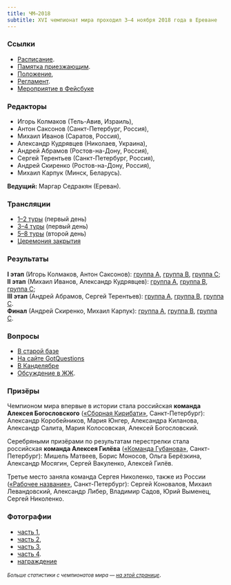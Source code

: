 ```yaml
---
title: ЧМ–2018
subtitle: XVI чемпионат мира проходил 3–4 ноября 2018 года в Ереване 
---
```


### Ссылки

- [Расписание](https://igra1.livejournal.com/2750969.html).
- [Памятка приезжающим](https://igra1.livejournal.com/2774224.html).
- [Положение](https://docs.google.com/document/d/18lKwc0bY-rGTzryv38WHfXHOQGWvNmO80GFh5WuCoZk/edit), 
- [Регламент](https://docs.google.com/document/d/1UrzGady3N4zMen-DZKtgq_WGargbbhLZnNfVQde9Wwg/edit).
- [Мероприятие в Фейсбуке](https://www.facebook.com/events/163980804188997/?active_tab=about)

### Редакторы
- Игорь Колмаков (Тель-Авив, Израиль), 
- Антон Саксонов (Санкт-Петербург, Россия), 
- Михаил Иванов (Саратов, Россия), 
- Александр Кудрявцев (Николаев, Украина), 
- Андрей Абрамов (Ростов-на-Дону, Россия), 
- Сергей Терентьев (Санкт-Петербург, Россия), 
- Андрей Скиренко (Ростов-на-Дону, Россия), 
- Михаил Карпук (Минск, Беларусь).

**Ведущий:** Маргар Седракян (Ереван).

### Трансляции

- [1–2 туры](https://www.youtube.com/watch?v=lBpGoy1MyH8) (первый день)
- [3–4 туры](https://www.youtube.com/watch?v=KnVRya4OxTY) (первый день)
- [5–8 туры](https://www.youtube.com/watch?v=AURzxqm_wCc) (второй день)
- [Церемония закрытия](https://youtu.be/k-nxwOsYCe4?t=1147)

### Результаты

**I этап** (Игорь Колмаков, Антон Саксонов): [группа А](https://rating.chgk.info/tournament/5244), [группа В](https://rating.chgk.info/tournament/5245), [группа С](https://rating.chgk.info/tournament/5246);
<br>
**II этап** (Михаил Иванов, Александр Кудрявцев): [группа А](https://rating.chgk.info/tournament/5252), [группа В](https://rating.chgk.info/tournament/5253), [группа С](https://rating.chgk.info/tournament/5254);
<br>
**III этап** (Андрей Абрамов, Сергей Терентьев): [группа А](https://rating.chgk.info/tournament/5255), [группа В](https://rating.chgk.info/tournament/5256), [группа С](https://rating.chgk.info/tournament/5257).
<br>
**Финал** (Андрей Скиренко, Михаил Карпук): [группа A](https://rating.chgk.info/tournament/5259), [группа B](https://rating.chgk.info/tournament/5260), [группа C](https://rating.chgk.info/tournament/5261).
<br>

### Вопросы

- [В старой базе](https://db.chgk.info/tour/wc18)
- [На сайте GotQuestions](https://gotquestions.online/pack/587)
- [В Канделябре](http://kand.info/tour/ChM_18)
- [Обсуждение в ЖЖ](https://ru-chgk.livejournal.com/2782771.html).

### Призёры

Чемпионом мира впервые в истории стала российская **команда Алексея Богословского** ([«Сборная Кирибати»](https://rating.chgk.info/teams/168), Санкт-Петербург): Александр Коробейников, Мария Юнгер, Александра Киланова, Александр Салита, Мария Колосовская, Алексей Богословский.

Серебряными призёрами по результатам перестрелки стала российская **команда Алексея Гилёва** ([«Команда Губанова»](https://rating.chgk.info/teams/188), Санкт-Петербург): Мишель Матвеев, Борис Моносов, Ольга Берёзкина, Александр Мосягин, Сергей Вакуленко, Алексей Гилёв.

Третье место заняла команда Сергея Николенко, также из России ([«Рабочее название»](https://rating.chgk.info/teams/45556), Санкт-Петербург): Сергей Коновалов, Михаил Левандовский, Александр Либер, Владимир Садов, Юрий Выменец, Сергей Николенко.

### Фотографии
- [часть 1](https://www.facebook.com/events/163980804188997/?post_id=312822362638173), 
- [часть 2](https://www.facebook.com/tigran.kocharyan/posts/10217918850948298), 
- [часть 3](https://www.facebook.com/events/163980804188997/permalink/312846162635793/?ref=1&action_history=null), 
- [часть 4](https://www.facebook.com/events/163980804188997/?post_id=312849195968823&view=permalink).
- [награждение](https://www.facebook.com/events/163980804188997?post_id=313670599220016&view=permalink)

<small>*Больше статистики с чемпионатов мира — [на этой странице](https://www.maii.li/p/world-stats)*</small>.
